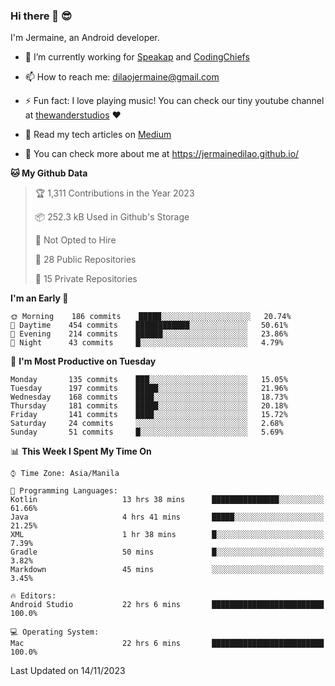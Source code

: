 ### Hi there 👋 😎
I'm Jermaine, an Android developer.

- 🔭 I’m currently working for [Speakap](https://www.speakap.com/) and [CodingChiefs](https://codingchiefs.com/en/)

- 📫 How to reach me: dilaojermaine@gmail.com

- ⚡ Fun fact: I love playing music! You can check our tiny youtube channel at [thewanderstudios](https://www.youtube.com/thewanderstudios) ♥️

- 📖 Read my tech articles on [Medium](https://jermainedilao.medium.com/)

- 👀 You can check more about me at https://jermainedilao.github.io/

<!--
**jermainedilao/jermainedilao** is a ✨ _special_ ✨ repository because its `README.md` (this file) appears on your GitHub profile.

Here are some ideas to get you started:

- 🔭 I’m currently working on ...
- 🌱 I’m currently learning ...
- 👯 I’m looking to collaborate on ...
- 🤔 I’m looking for help with ...
- 💬 Ask me about ...
- 📫 How to reach me: ...
- 😄 Pronouns: ...
- ⚡ Fun fact: ...
-->

<!--START_SECTION:waka-->
**🐱 My Github Data** 

> 🏆 1,311 Contributions in the Year 2023
 > 
> 📦 252.3 kB Used in Github's Storage 
 > 
> 🚫 Not Opted to Hire
 > 
> 📜 28 Public Repositories 
 > 
> 🔑 15 Private Repositories  
 > 
**I'm an Early 🐤** 

```text
🌞 Morning    186 commits    █████░░░░░░░░░░░░░░░░░░░░   20.74% 
🌆 Daytime    454 commits    ████████████░░░░░░░░░░░░░   50.61% 
🌃 Evening    214 commits    ██████░░░░░░░░░░░░░░░░░░░   23.86% 
🌙 Night      43 commits     █░░░░░░░░░░░░░░░░░░░░░░░░   4.79%

```
📅 **I'm Most Productive on Tuesday** 

```text
Monday       135 commits    ███░░░░░░░░░░░░░░░░░░░░░░   15.05% 
Tuesday      197 commits    █████░░░░░░░░░░░░░░░░░░░░   21.96% 
Wednesday    168 commits    ████░░░░░░░░░░░░░░░░░░░░░   18.73% 
Thursday     181 commits    █████░░░░░░░░░░░░░░░░░░░░   20.18% 
Friday       141 commits    ████░░░░░░░░░░░░░░░░░░░░░   15.72% 
Saturday     24 commits     ░░░░░░░░░░░░░░░░░░░░░░░░░   2.68% 
Sunday       51 commits     █░░░░░░░░░░░░░░░░░░░░░░░░   5.69%

```


📊 **This Week I Spent My Time On** 

```text
⌚︎ Time Zone: Asia/Manila

💬 Programming Languages: 
Kotlin                   13 hrs 38 mins      ███████████████░░░░░░░░░░   61.66% 
Java                     4 hrs 41 mins       █████░░░░░░░░░░░░░░░░░░░░   21.25% 
XML                      1 hr 38 mins        █░░░░░░░░░░░░░░░░░░░░░░░░   7.39% 
Gradle                   50 mins             █░░░░░░░░░░░░░░░░░░░░░░░░   3.82% 
Markdown                 45 mins             ░░░░░░░░░░░░░░░░░░░░░░░░░   3.45%

🔥 Editors: 
Android Studio           22 hrs 6 mins       █████████████████████████   100.0%

💻 Operating System: 
Mac                      22 hrs 6 mins       █████████████████████████   100.0%

```


 Last Updated on 14/11/2023
<!--END_SECTION:waka-->
